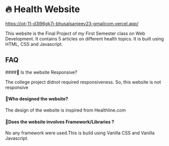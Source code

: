 
# :fire: Health Website

https://iot-11-d3l96gk7i-bhusalsanjeev23-gmailcom.vercel.app/

This website is the Final Project of my First Semester class on Web Development.
It contains 5 articles on different health topics.
It is built using HTML, CSS and Javascript.




## FAQ

####:red_circle: Is the website Responsive?

The college project didnot required responsiveness. So, this website is not responsive 
#### :red_circle:Who designed the website?



The design of the website is inspired from Healthline.com

#### :red_circle:Does the website involves Framework/Libraries ?
No any framework were used.This is build using Vanilla CSS and Vanilla Javascript. 

